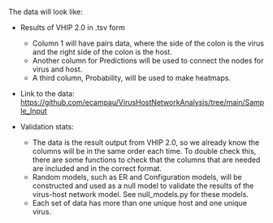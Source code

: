 The data will look like:
* Results of VHIP 2.0 in .tsv form
    * Column 1 will have pairs data, where the side of the colon is the virus and the right side of the colon is the host.
    * Another column for Predictions will be used to connect the nodes for virus and host.
	* A third column, Probability, will be used to make heatmaps.
    
 * Link to the data: https://github.com/ecampau/VirusHostNetworkAnalysis/tree/main/Sample_Input
 
 * Validation stats:
 	* The data is the result output from VHIP 2.0, so we already know the columns will be in the same order each time. To double check this, there are some functions to check that the columns that are needed are included and in the correct format. 
	* Random models, such as ER and Configuration models, will be constructed and used as a null model to validate the results of the virus-host network model. See null_models.py for these models.
	* Each set of data has more than one unique host and one unique virus.
